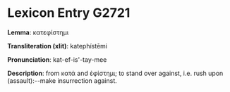 # Lexicon Entry G2721

**Lemma**: κατεφίστημι

**Transliteration (xlit)**: katephístēmi

**Pronunciation**: kat-ef-is'-tay-mee

**Description**:
from κατά and ἐφίστημι; to stand over against, i.e. rush upon (assault):--make insurrection against.
